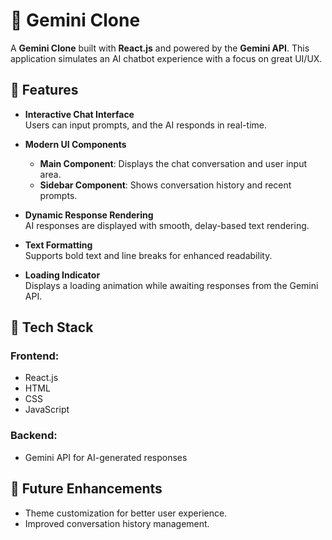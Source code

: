 # 🌟 Gemini Clone  

A **Gemini Clone** built with **React.js** and powered by the **Gemini API**. This application simulates an AI chatbot experience with a focus on great UI/UX.

## 🔹 Features  

- **Interactive Chat Interface**  
  Users can input prompts, and the AI responds in real-time.  

- **Modern UI Components**  
  - **Main Component**: Displays the chat conversation and user input area.  
  - **Sidebar Component**: Shows conversation history and recent prompts.  

- **Dynamic Response Rendering**  
  AI responses are displayed with smooth, delay-based text rendering.  

- **Text Formatting**  
  Supports bold text and line breaks for enhanced readability.

- **Loading Indicator**  
  Displays a loading animation while awaiting responses from the Gemini API.

## 🔹 Tech Stack  

### Frontend:  
- React.js  
- HTML  
- CSS  
- JavaScript  

### Backend:  
- Gemini API for AI-generated responses  

## 🔹 Future Enhancements  

- Theme customization for better user experience.  
- Improved conversation history management.  

